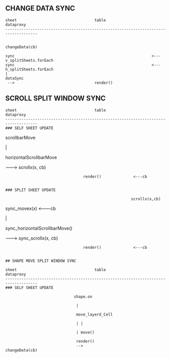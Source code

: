 ## CHANGE DATA SYNC
```
sheet                                  table                   dataproxy
------------------------------------------------------------------------------------

                                                               changeData(cb)

sync                                                            <---  v_splitSheets.forEach
sync                                                            <---  h_splitSheets.forEach
|
dataSync
 -->                                   render()
```

## SCROLL SPLIT WINDOW SYNC
```
sheet                                  table                   dataproxy
------------------------------------------------------------------------------------
### SELF SHEET UPDATE
```
scrollbarMove

 |

 horizontalScrollbarMove

  --->                                                     scrollx(x, cb)

                                      render()              <---cb 
```

### SPLIT SHEET UPDATE
```
                                                           scrollx(x,cb)

sync_movex(x)                                               <---cb

 |

 sync_horizontalScrollbarMove()

  --->                                                      sync_scrollx(x, cb)

                                      render()              <---cb

```
                                 
## SHAPE MOVE SPLIT WINDOW SYNC

sheet                                  table                   dataproxy
------------------------------------------------------------------------------------
### SELF SHEET UPDATE
```
                                  shape.on

                                   |

                                   move_layerd_Cell

                                   | |

                                   | move()

                                   render()
                                   -->                        changeData(cb)


```


